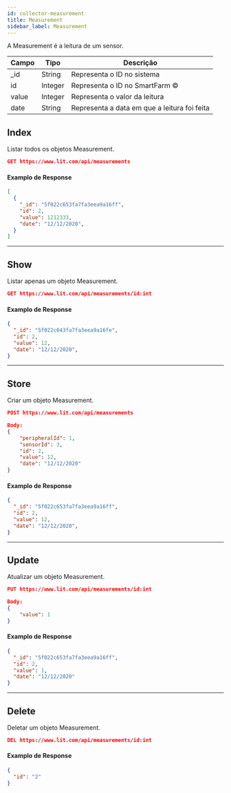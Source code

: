 ```yaml
---
id: collector-measurement
title: Measurement
sidebar_label: Measurement
---
```


A Measurement é a leitura de um sensor.


Campo        | Tipo          | Descrição
------------ | ------------- | -------------
_id          | String        | Representa o ID no sistema
id           | Integer       | Representa o ID no SmartFarm ©
value        | Integer       | Representa o valor da leitura
date         | String        | Representa a data em que a leitura foi feita


## Index

Listar todos os objetos Measurement.

```JSON
GET https://www.lit.com/api/measurements
```

#### Examplo de Response
```JSON
[
  {
    "_id": "5f022c653fa7fa3eea9a16ff",
    "id": 2,
    "value": 1212333,
    "date": "12/12/2020",
  }
]
```
---

## Show

Listar apenas um objeto Measurement.

```JSON
GET https://www.lit.com/api/measurements/id:int
```

#### Examplo de Response
```JSON
{
  "_id": "5f022c043fa7fa3eea9a16fe",
  "id": 2,
  "value": 12,
  "date": "12/12/2020",
}
```
---

## Store

Criar um objeto Measurement.

```JSON
POST https://www.lit.com/api/measurements

Body:
{
	"peripheralId": 1,
	"sensorId": 3,
	"id": 2,
	"value": 12,
	"date": "12/12/2020"
}
```

#### Examplo de Response
```JSON
{
  "_id": "5f022c653fa7fa3eea9a16ff",
  "id": 2,
  "value": 12,
  "date": "12/12/2020",
}
```


---

## Update

Atualizar um objeto Measurement.

```JSON
PUT https://www.lit.com/api/measurements/id:int

Body:
{
	"value": 1
}
```

#### Examplo de Response
```JSON
{
  "_id": "5f022c653fa7fa3eea9a16ff",
  "id": 2,
  "value": 1,
  "date": "12/12/2020"
}
```

---

## Delete

Deletar um objeto Measurement.

```JSON
DEL https://www.lit.com/api/measurements/id:int
```

#### Examplo de Response
```JSON
{
  "id": "2"
}
```



